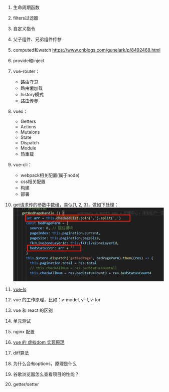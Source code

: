 1. 生命周期函数

2. filters过滤器

3. 自定义指令

4. 父子组件、兄弟组件传参

5. computed和watch
https://www.cnblogs.com/gunelark/p/8492468.html

9. provide和inject

6. vue-router：
    - 路由守卫
    - 路由懒加载
    - history模式
    - 路由传参

7. vuex：
    - Getters
    - Actions
    - Mutaions
    - State
    - Dispatch
    - Module
    - 热重载

8. vue-cli：
    - webpack相关配置(属于node)
    - css相关配置
    - 构建
    - 部署

9. get请求传的参数中数组，类似[1, 2, 3]，做如下处理：
![IMG_256](../imgs/vue1.jpg)

10. [vue-ls](./vue/vue-ls/vue-ls.md)

11. vue 的工作原理，比如：v-model, v-if, v-for

12. vue 和 react 的区别

13. 单元测试

15. nginx 配置
16. [vue 的 虚拟dom 实现原理](./vue/vue的虚拟dom实现原理.md)
17. diff算法
18. 为什么会有options，原理是什么
19. 谷歌浏览器怎么查看项目的性能？
20. getter/setter
